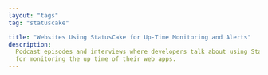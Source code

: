 ```yaml
---
layout: "tags"
tag: "statuscake"

title: "Websites Using StatusCake for Up-Time Monitoring and Alerts"
description:
  Podcast episodes and interviews where developers talk about using StatusCake 
  for monitoring the up time of their web apps.
---
```

